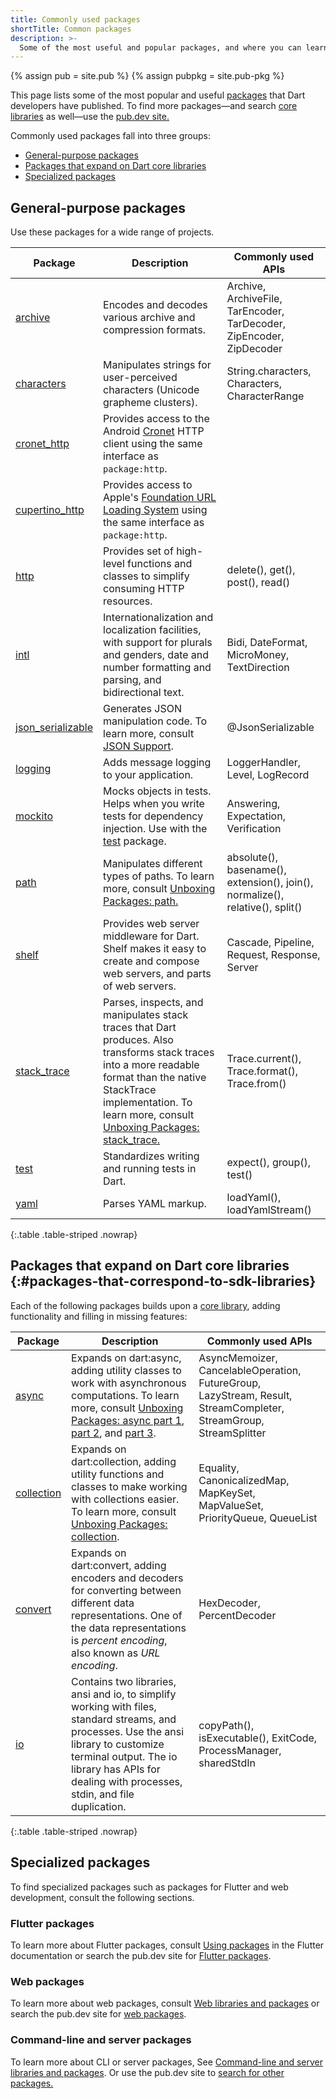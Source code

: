 ```yaml
---
title: Commonly used packages
shortTitle: Common packages
description: >-
  Some of the most useful and popular packages, and where you can learn more.
---
```


{% assign pub = site.pub %}
{% assign pubpkg = site.pub-pkg %}

This page lists some of the most popular and useful
[packages](/tools/pub/packages) that Dart developers have published.
To find more packages—and search [core libraries](/libraries)
as well—use the [pub.dev site.]({{pub}})

Commonly used packages fall into three groups:

* [General-purpose packages](#general-purpose-packages)
* [Packages that expand on Dart core libraries](#packages-that-correspond-to-sdk-libraries)
* [Specialized packages](#specialized-packages)

## General-purpose packages

Use these packages for a wide range of projects.

| Package | Description | Commonly used APIs |
|----|----|----|
| [archive][] | Encodes and decodes various archive and compression formats. | Archive, ArchiveFile, TarEncoder, TarDecoder, ZipEncoder, ZipDecoder |
| [characters][] | Manipulates strings for user-perceived characters (Unicode grapheme clusters). | String.characters, Characters, CharacterRange |
| [cronet_http][] | Provides access to the Android [Cronet][cronet] HTTP client using the same interface as `package:http`. | |
| [cupertino_http][] | Provides access to Apple's [Foundation URL Loading System][furl] using the same interface as `package:http`. | |
| [http][] | Provides set of high-level functions and classes to simplify consuming HTTP resources. | delete(), get(), post(), read() |
| [intl][] | Internationalization and localization facilities, with support for plurals and genders, date and number formatting and parsing, and bidirectional text. | Bidi, DateFormat, MicroMoney, TextDirection |
| [json_serializable][] | Generates JSON manipulation code. To learn more, consult [JSON Support](/libraries/serialization/json). | @JsonSerializable |
| [logging][] | Adds message logging to your application. | LoggerHandler, Level, LogRecord |
| [mockito][] | Mocks objects in tests. Helps when you write tests for dependency injection. Use with the [test][] package. | Answering, Expectation, Verification |
| [path][] | Manipulates different types of paths. To learn more, consult [Unboxing Packages: path.]({{site.news}}/2016/06/unboxing-packages-path.html) | absolute(), basename(), extension(), join(), normalize(), relative(), split() |
| [shelf][] | Provides web server middleware for Dart. Shelf makes it easy to create and compose web servers, and parts of web servers. | Cascade, Pipeline, Request, Response, Server |
| [stack_trace][] | Parses, inspects, and manipulates stack traces that Dart produces. Also transforms stack traces into a more readable format than the native StackTrace implementation. To learn more, consult [Unboxing Packages: stack_trace.]({{site.news}}/2016/01/unboxing-packages-stacktrace.html) | Trace.current(), Trace.format(), Trace.from() |
| [test][] | Standardizes writing and running tests in Dart. | expect(), group(), test() |
| [yaml][] | Parses YAML markup. | loadYaml(), loadYamlStream() |

{:.table .table-striped .nowrap}

[archive]: {{pubpkg}}/archive
[characters]: {{pubpkg}}/characters
[cronet_http]: {{pubpkg}}/cronet_http
[cupertino_http]: {{pubpkg}}/cupertino_http
[http]: {{pubpkg}}/http
[intl]: {{pubpkg}}/intl
[json_serializable]: {{pubpkg}}/json_serializable
[logging]: {{pubpkg}}/logging
[mockito]: {{pubpkg}}/mockito
[path]: {{pubpkg}}/path
[shelf]: {{pubpkg}}/shelf
[stack_trace]: {{pubpkg}}/stack_trace
[test]: {{pubpkg}}/test
[yaml]: {{pubpkg}}/yaml
[Cronet]: {{site.android-dev}}/develop/connectivity/cronet
[furl]: {{site.apple-dev}}/documentation/foundation/url_loading_system

## Packages that expand on Dart core libraries {:#packages-that-correspond-to-sdk-libraries}

Each of the following packages builds upon a [core library](/libraries),
adding functionality and filling in missing features:

| Package | Description | Commonly used APIs |
|----|----|----|
| [async][] | Expands on dart:async, adding utility classes to work with asynchronous computations. To learn more, consult [Unboxing Packages: async part 1][async-1], [part 2][async-2], and [part 3][async-3]. | AsyncMemoizer, CancelableOperation, FutureGroup, LazyStream, Result, StreamCompleter, StreamGroup, StreamSplitter |
| [collection][] | Expands on dart:collection, adding utility functions and classes to make working with collections easier. To learn more, consult [Unboxing Packages: collection][collect]. | Equality, CanonicalizedMap, MapKeySet, MapValueSet, PriorityQueue, QueueList |
| [convert][] | Expands on dart:convert, adding encoders and decoders for converting between different data representations. One of the data representations is _percent encoding_, also known as _URL encoding_. | HexDecoder, PercentDecoder |
| [io][] | Contains two libraries, ansi and io, to simplify working with files, standard streams, and processes. Use the ansi library to customize terminal output. The io library has APIs for dealing with processes, stdin, and file duplication. |  copyPath(), isExecutable(), ExitCode, ProcessManager, sharedStdIn |

{:.table .table-striped .nowrap}

[async]: {{pubpkg}}/async
[collection]: {{pubpkg}}/collection
[convert]: {{pubpkg}}/convert
[io]: {{pubpkg}}/io
[async-1]: {{site.news}}/2016/03/unboxing-packages-async-part-1.html
[async-2]: {{site.news}}/2016/03/unboxing-packages-async-part-2.html
[async-3]: {{site.news}}/2016/04/unboxing-packages-async-part-3.html
[collect]: {{site.news}}/2016/01/unboxing-packages-collection.html

## Specialized packages

To find specialized packages such as packages for Flutter and web development,
consult the following sections.

### Flutter packages

To learn more about Flutter packages,
consult [Using packages][flutterpkg] in the Flutter documentation
or search the pub.dev site for [Flutter packages][fluttersearch].

[flutterpkg]: {{site.flutter-docs}}/development/packages-and-plugins/using-packages
[fluttersearch]: {{pub}}/flutter

### Web packages

To learn more about web packages,
consult [Web libraries and packages][webpkg]
or search the pub.dev site for [web packages][pkgsearch].

[webpkg]: /web/libraries
[pkgsearch]: {{pub}}/web

### Command-line and server packages

To learn more about CLI or server packages,
See [Command-line and server libraries and packages](/server/libraries).
Or use the pub.dev site to [search for other packages.]({{pub}})
